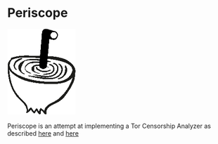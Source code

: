 # Periscope

![Screenshot](periscope/resources/logo.gif)

Periscope is an attempt at implementing a Tor Censorship Analyzer as described [here](https://www.cs.kau.se/philwint/pdf/foci2013.pdf) and [here](https://trac.torproject.org/projects/tor/wiki/doc/OONI/censorshipwiki/TorCensorshipAnalyzer)
